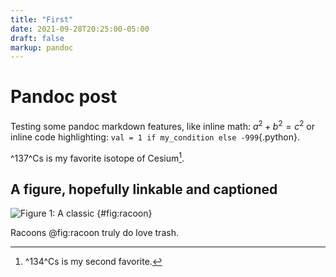 ```yaml
---
title: "First"
date: 2021-09-28T20:25:00-05:00
draft: false
markup: pandoc
---
```


# Pandoc post

Testing some pandoc markdown features, like inline math: $a^{2} + b^{2} = c^{2}$
or inline code highlighting: `val = 1 if my_condition else -999`{.python}.

^137^Cs is my favorite isotope of Cesium[^iso].

[^iso]: ^134^Cs is my second favorite.

## A figure, hopefully linkable and captioned

![Figure 1: A classic](https://numpy.org/numpy-tutorials/_images/tutorial-svd_8_0.png) {#fig:racoon}

Racoons @fig:racoon truly do love trash.
